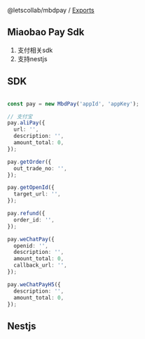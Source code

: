 @letscollab/mbdpay / [Exports](modules.md)

## Miaobao Pay Sdk

1. 支付相关sdk
2. 支持nestjs

## SDK

```ts

const pay = new MbdPay('appId', 'appKey');

// 支付宝
pay.aliPay({
  url: '',
  description: '',
  amount_total: 0,
});

pay.getOrder({
  out_trade_no: '',
});

pay.getOpenId({
  target_url: '',
});

pay.refund({
  order_id: '',
});

pay.weChatPay({
  openid: '',
  description: '',
  amount_total: 0,
  callback_url: '',
});

pay.weChatPayH5({
  description: '',
  amount_total: 0,
});

```

## Nestjs
